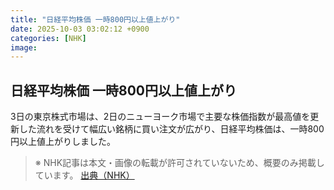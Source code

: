 ```yaml
---
title: "日経平均株価 一時800円以上値上がり"
date: 2025-10-03 03:02:12 +0900
categories: [NHK]
image: 
---
```

## 日経平均株価 一時800円以上値上がり

3日の東京株式市場は、2日のニューヨーク市場で主要な株価指数が最高値を更新した流れを受けて幅広い銘柄に買い注文が広がり、日経平均株価は、一時800円以上値上がりしました。

> ※ NHK記事は本文・画像の転載が許可されていないため、概要のみ掲載しています。
[出典（NHK）](http://www3.nhk.or.jp/news/html/20251003/k10014939801000.html)
